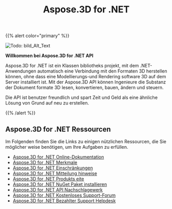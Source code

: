﻿---
title: Aspose.3D for .NET
type: docs
description: Aspose.3D for .NET ist ein Klassen bibliotheks projekt, mit dem .NET-Anwendungen automatisch eine Verbindung mit den Formaten 3D herstellen können, ohne dass eine Modellierungs-und Rendering software 3D auf dem Server installiert ist. Mit der Aspose.3D API können Ingenieure die Substanz der Dokument formate 3D lesen, konvertieren, bauen, ändern und steuern.
weight: 10
url: /de/net/
is_root: true
---
{{% alert color="primary" %}} 

![Todo: bild_Alt_Text](home_1.png)

**Willkommen bei Aspose.3D for .NET API**

Aspose.3D for .NET ist ein Klassen bibliotheks projekt, mit dem .NET-Anwendungen automatisch eine Verbindung mit den Formaten 3D herstellen können, ohne dass eine Modellierungs-und Rendering software 3D auf dem Server installiert ist. Mit der Aspose.3D API können Ingenieure die Substanz der Dokument formate 3D lesen, konvertieren, bauen, ändern und steuern.

Die API ist benutzer freundlich und spart Zeit und Geld als eine ähnliche Lösung von Grund auf neu zu erstellen.

{{% /alert %}} 
## **Aspose.3D for .NET Ressourcen**
Im Folgenden finden Sie die Links zu einigen nützlichen Ressourcen, die Sie möglicher weise benötigen, um Ihre Aufgaben zu erfüllen.

- [Aspose.3D for .NET Online-Dokumentation](/3d/de/net/)
- [Aspose.3D for .NET Merkmale](/3d/de/net/product-overview/#productoverview-richfeatures)
- [Aspose.3D for .NET Einschränkungen](/3d/de/net/installation/#installation-systemrequirements)
- [Aspose.3D for .NET Mitteilung hinweise](/3d/de/net/release-notes/)
- [Aspose.3D for .NET Produkts eite](https://products.aspose.com/3d/net/)
- [Aspose.3D for .NET NuGet Paket installieren](https://www.nuget.org/packages/Aspose.3D/)
- [Aspose.3D for .NET API Nachschlagewerk](https://reference.aspose.com/3d/net)
- [Aspose.3D for .NET Kostenloses Support-Forum](https://forum.aspose.com/c/3d/18)
- [Aspose.3D for .NET Bezahlter Support Helpdesk](https://helpdesk.aspose.com/)
